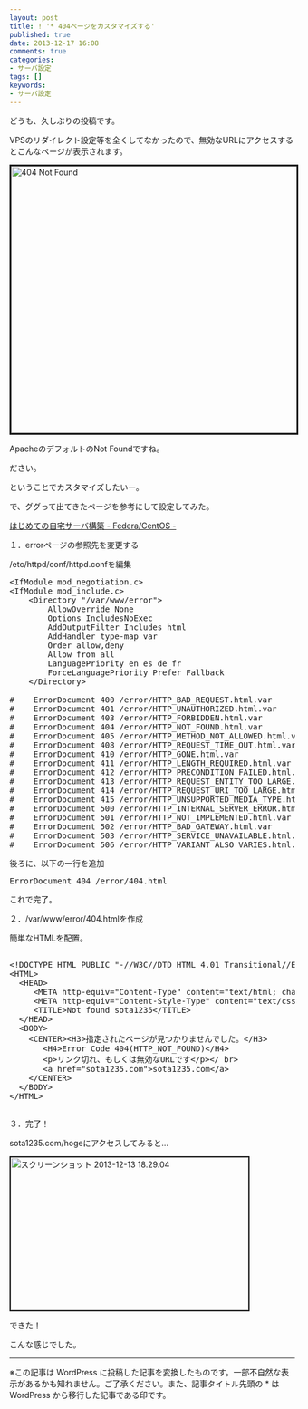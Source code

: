```yaml
---
layout: post
title: ! '* 404ページをカスタマイズする'
published: true
date: 2013-12-17 16:08
comments: true
categories:
- サーバ設定
tags: []
keywords:
- サーバ設定
---
```

どうも、久しぶりの投稿です。

VPSのリダイレクト設定等を全くしてなかったので、無効なURLにアクセスするとこんなページが表示されます。

<a href="http://blog.sota1235.com/wp-content/uploads/2013/12/スクリーンショット-2013-12-13-18.09.34.png"><img class="alignnone size-full wp-image-49" alt="404 Not Found" src="http://blog.sota1235.com/wp-content/uploads/2013/12/スクリーンショット-2013-12-13-18.09.34.png" width="782" height="471" border="3px" /></a>

ApacheのデフォルトのNot Foundですね。

ださい。

ということでカスタマイズしたいー。

で、ググって出てきたページを参考にして設定してみた。

[はじめての自宅サーバ構築 - Federa/CentOS -](http://kajuhome.com/apache_err_custom.shtml "はじめての自宅サーバ構築 - Federa/CentOS -")

１．errorページの参照先を変更する

/etc/httpd/conf/httpd.confを編集
<pre class="brush: shell; gutter: true">&lt;IfModule mod_negotiation.c&gt;
&lt;IfModule mod_include.c&gt;
    &lt;Directory &quot;/var/www/error&quot;&gt;
        AllowOverride None
        Options IncludesNoExec
        AddOutputFilter Includes html
        AddHandler type-map var
        Order allow,deny
        Allow from all
        LanguagePriority en es de fr
        ForceLanguagePriority Prefer Fallback
    &lt;/Directory&gt;

#    ErrorDocument 400 /error/HTTP_BAD_REQUEST.html.var
#    ErrorDocument 401 /error/HTTP_UNAUTHORIZED.html.var
#    ErrorDocument 403 /error/HTTP_FORBIDDEN.html.var
#    ErrorDocument 404 /error/HTTP_NOT_FOUND.html.var
#    ErrorDocument 405 /error/HTTP_METHOD_NOT_ALLOWED.html.var
#    ErrorDocument 408 /error/HTTP_REQUEST_TIME_OUT.html.var
#    ErrorDocument 410 /error/HTTP_GONE.html.var
#    ErrorDocument 411 /error/HTTP_LENGTH_REQUIRED.html.var
#    ErrorDocument 412 /error/HTTP_PRECONDITION_FAILED.html.var
#    ErrorDocument 413 /error/HTTP_REQUEST_ENTITY_TOO_LARGE.html.var
#    ErrorDocument 414 /error/HTTP_REQUEST_URI_TOO_LARGE.html.var
#    ErrorDocument 415 /error/HTTP_UNSUPPORTED_MEDIA_TYPE.html.var
#    ErrorDocument 500 /error/HTTP_INTERNAL_SERVER_ERROR.html.var
#    ErrorDocument 501 /error/HTTP_NOT_IMPLEMENTED.html.var
#    ErrorDocument 502 /error/HTTP_BAD_GATEWAY.html.var
#    ErrorDocument 503 /error/HTTP_SERVICE_UNAVAILABLE.html.var
#    ErrorDocument 506 /error/HTTP_VARIANT_ALSO_VARIES.html.var</pre>

後ろに、以下の一行を追加

<pre>ErrorDocument 404 /error/404.html</pre>

これで完了。

２．/var/www/error/404.htmlを作成

簡単なHTMLを配置。

<pre class="brush: html; gutter: true; first-line: 1; highlight: []; html-script: false">

&lt;!DOCTYPE HTML PUBLIC &quot;-//W3C//DTD HTML 4.01 Transitional//EN&quot;&gt;
&lt;HTML&gt;
  &lt;HEAD&gt;
     &lt;META http-equiv=&quot;Content-Type&quot; content=&quot;text/html; charset=EUC-JP&quot;&gt;
     &lt;META http-equiv=&quot;Content-Style-Type&quot; content=&quot;text/css&quot;&gt;
     &lt;TITLE&gt;Not found sota1235&lt;/TITLE&gt;
  &lt;/HEAD&gt;
  &lt;BODY&gt;
    &lt;CENTER&gt;&lt;H3&gt;指定されたページが見つかりませんでした。&lt;/H3&gt;
       &lt;H4&gt;Error Code 404(HTTP_NOT_FOUND)&lt;/H4&gt;
       &lt;p&gt;リンク切れ、もしくは無効なURLです&lt;/p&gt;&lt;/ br&gt;
       &lt;a href=&quot;sota1235.com&quot;&gt;sota1235.com&lt;/a&gt;
    &lt;/CENTER&gt;
  &lt;/BODY&gt;
&lt;/HTML&gt;

</pre>

３．完了！

sota1235.com/hogeにアクセスしてみると…

<a href="http://blog.sota1235.com/wp-content/uploads/2013/12/スクリーンショット-2013-12-13-18.29.04.png"><img src="http://blog.sota1235.com/wp-content/uploads/2013/12/スクリーンショット-2013-12-13-18.29.04.png" alt="スクリーンショット 2013-12-13 18.29.04" width="420" height="270" class="alignnone size-full wp-image-52" border="2px" /></a>

できた！

こんな感じでした。

---
※この記事は WordPress に投稿した記事を変換したものです。一部不自然な表示があるかも知れません。ご了承ください。また、記事タイトル先頭の * は WordPress から移行した記事である印です。
